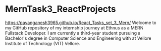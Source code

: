 # MernTask3_ReactProjects
https://pavanganesh3965.github.io/React_Tasks_set_3_Mern/
Welcome to my GitHub repository of my internship journey at Ethnus as a MERN Fullstack Developer. I am currently a third-year student pursuing a Bachelor's degree in Computer Science and Engineering with at Vellore Institute of Technology (VIT) Vellore.
